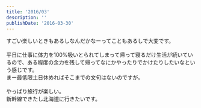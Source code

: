 ```yaml
---
title: '2016/03'
description: ''
publishDate: '2016-03-30'
---
```


<p>すごい楽しいときもあるしなんだかなーってこともあるしで大変です。<br>
&nbsp;<br>
平日に仕事に体力を100%吸いとられてしまって帰って寝るだけ生活が続いているので、ある程度の余力を残して帰ってなにかやったりでかけたりしたいなという感じです。<br>
まー最低限土日休めればそこまでの文句はないのですが。<br>
&nbsp;<br>
やっぱり旅行が楽しい。<br>
新幹線できたし北海道に行きたいです。</p>

